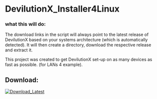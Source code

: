 # DevilutionX_Installer4Linux

### what this will do:

The download links in the script will always point to the latest release of DevilutionX based on your systems architecture  (which is automatically detected). 
It will then create a directory, download the respective release and extract it.



This project was created to get DevilutionX set-up on as many devices as fast as possible. (for LANs 4 example).


## Download:

<p> 
  <a href="https://github.com/ConzZah/DevilutionX_Installer4Linux/archive/refs/heads/main.zip">
    <img alt="Download_Latest" src="https://img.shields.io/badge/download-latest-0688CB.svg">
  </a>
</p>

